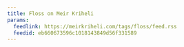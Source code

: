 ```yaml
---
title: Floss on Meir Kriheli
params:
  feedlink: https://meirkriheli.com/tags/floss/feed.rss
  feedid: eb660673596c1018143849d56f331589
---
```

